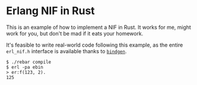 # Erlang NIF in Rust

This is an example of how to implement a NIF in Rust.
It works for me, might work for you, but don't be mad if it eats your homework.

It's feasible to write real-world code following this example,
as the entire `erl_nif.h` interface is available thanks to [`bindgen`][1].

```
$ ./rebar compile
$ erl -pa ebin
> er:f(123, 2).
125
```

[1]: https://github.com/crabtw/rust-bindgen

